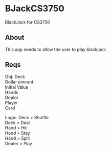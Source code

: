 # BJackCS3750
BlackJack for CS3750

## About
This app needs to allow the user to play blackjack

## Reqs
Obj:
Deck <br>
Dollar amount <br>
Initial Value <br>
Hands <br>
Dealer <br>
Player <br>
Card <br>

Logic:
Deck > Shuffle <br>
Deck > Deal <br>
Hand > Hit <br>
Hand > Stay <br>
Hand > Split <br>
Dealer > Play <br>

